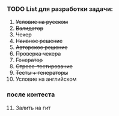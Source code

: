 ### **TODO List для разработки задачи:**

1. ~~Условие на русском~~
2. ~~Валидатор~~
3. ~~Чекер~~
4. ~~Наивное решение~~
5. ~~Авторское решение~~
6. ~~Проверка чекера~~
7. ~~Генератор~~
8. ~~Стресс-тестирование~~
9. ~~Тесты + генераторы~~
10. Условие на английском

### **после контеста**
11. Залить на гит
